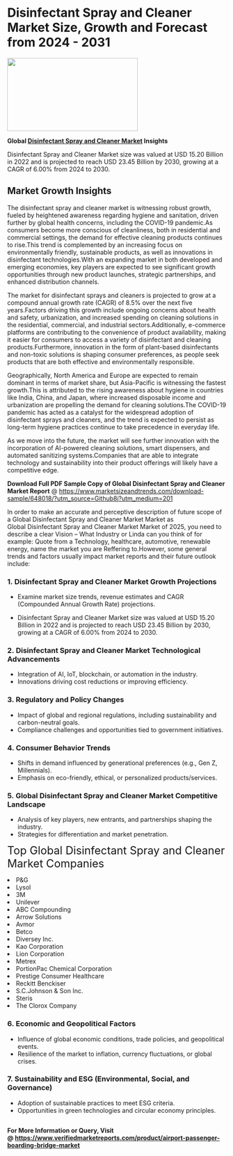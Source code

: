 <H1>Disinfectant Spray and Cleaner Market Size, Growth and Forecast from 2024 - 2031</H1><img class="aligncenter size-medium wp-image-584254" src="https://thirdeyenews.in/wp-content/uploads/2024/09/Global-Market-Research-300x168.jpeg" alt="" width="300" height="168" /><p><strong>Global&nbsp;<a href="https://www.marketsizeandtrends.com/download-sample/648018/?utm_source=Github8j?utm_medium=201">Disinfectant Spray and Cleaner Market</a> Insights</strong></p><p>Disinfectant Spray and Cleaner Market size was valued at USD 15.20 Billion in 2022 and is projected to reach USD 23.45 Billion by 2030, growing at a CAGR of 6.00% from 2024 to 2030.</p><p><h2>Market Growth Insights</h2> <p>The disinfectant spray and cleaner market is witnessing robust growth, fueled by heightened awareness regarding hygiene and sanitation, driven further by global health concerns, including the COVID-19 pandemic.As consumers become more conscious of cleanliness, both in residential and commercial settings, the demand for effective cleaning products continues to rise.This trend is complemented by an increasing focus on environmentally friendly, sustainable products, as well as innovations in disinfectant technologies.With an expanding market in both developed and emerging economies, key players are expected to see significant growth opportunities through new product launches, strategic partnerships, and enhanced distribution channels.</p> <p>The market for disinfectant sprays and cleaners is projected to grow at a compound annual growth rate (CAGR) of 8.5% over the next five years.Factors driving this growth include ongoing concerns about health and safety, urbanization, and increased spending on cleaning solutions in the residential, commercial, and industrial sectors.Additionally, e-commerce platforms are contributing to the convenience of product availability, making it easier for consumers to access a variety of disinfectant and cleaning products.Furthermore, innovation in the form of plant-based disinfectants and non-toxic solutions is shaping consumer preferences, as people seek products that are both effective and environmentally responsible.</p> <p>Geographically, North America and Europe are expected to remain dominant in terms of market share, but Asia-Pacific is witnessing the fastest growth.This is attributed to the rising awareness about hygiene in countries like India, China, and Japan, where increased disposable income and urbanization are propelling the demand for cleaning solutions.The COVID-19 pandemic has acted as a catalyst for the widespread adoption of disinfectant sprays and cleaners, and the trend is expected to persist as long-term hygiene practices continue to take precedence in everyday life.</p> <p>As we move into the future, the market will see further innovation with the incorporation of AI-powered cleaning solutions, smart dispensers, and automated sanitizing systems.Companies that are able to integrate technology and sustainability into their product offerings will likely have a competitive edge.</p> <p><span class=""><strong>Download Full PDF Sample Copy of Global Disinfectant Spray and Cleaner Market Report</strong> @ <a href="https://www.marketsizeandtrends.com/download-sample/648018/?utm_source=Github8j?utm_medium=201" target="_blank">https://www.marketsizeandtrends.com/download-sample/648018/?utm_source=Github8j?utm_medium=201</a></span></p><p>In order to make an accurate and perceptive description of future scope of a Global&nbsp;Disinfectant Spray and Cleaner Market Market as Global&nbsp;Disinfectant Spray and Cleaner Market Market of 2025, you need to describe a clear Vision &ndash; What Industry or Linda can you think of for example: Quote from a Technology, healthcare, automotive, renewable energy, name the market you are Reffering to.However, some general trends and factors usually impact market reports and their future outlook include:</p><h3>1.&nbsp;<strong>Disinfectant Spray and Cleaner Market Growth Projections</strong></h3><ul><li>Examine market size trends, revenue estimates and CAGR (Compounded Annual Growth Rate) projections.</li><li><p>Disinfectant Spray and Cleaner Market size was valued at USD 15.20 Billion in 2022 and is projected to reach USD 23.45 Billion by 2030, growing at a CAGR of 6.00% from 2024 to 2030.</p></li></ul><h3>2.&nbsp;<strong>Disinfectant Spray and Cleaner Market Technological Advancements</strong></h3><ul><li>Integration of AI, IoT, blockchain, or automation in the industry.</li><li>Innovations driving cost reductions or improving efficiency.</li></ul><h3>3.&nbsp;<strong>Regulatory and Policy Changes</strong></h3><ul><li>Impact of global and regional regulations, including sustainability and carbon-neutral goals.</li><li>Compliance challenges and opportunities tied to government initiatives.</li></ul><h3>4.&nbsp;<strong>Consumer Behavior Trends</strong></h3><ul><li>Shifts in demand influenced by generational preferences (e.g., Gen Z, Millennials).</li><li>Emphasis on eco-friendly, ethical, or personalized products/services.</li></ul><h3>5.&nbsp;<strong>Global Disinfectant Spray and Cleaner Market Competitive Landscape</strong></h3><ul><li>Analysis of key players, new entrants, and partnerships shaping the industry.</li><li>Strategies for differentiation and market penetration.</li></ul><p data-pm-slice="1 1 []"><span style="color: inherit; font-family: inherit; font-size: 25px;">Top Global Disinfectant Spray and Cleaner Market Companies</span></p><div class="" data-test-id=""><p><li>P&G</li><li> Lysol</li><li> 3M</li><li> Unilever</li><li> ABC Compounding</li><li> Arrow Solutions</li><li> Avmor</li><li> Betco</li><li> Diversey Inc.</li><li> Kao Corporation</li><li> Lion Corporation</li><li> Metrex</li><li> PortionPac Chemical Corporation</li><li> Prestige Consumer Healthcare</li><li> Reckitt Benckiser</li><li> S.C.Johnson & Son Inc.</li><li> Steris</li><li> The Clorox Company</li></p></div><h3>6.&nbsp;<strong>Economic and Geopolitical Factors</strong></h3><ul><li>Influence of global economic conditions, trade policies, and geopolitical events.</li><li>Resilience of the market to inflation, currency fluctuations, or global crises.</li></ul><h3>7.&nbsp;<strong>Sustainability and ESG (Environmental, Social, and Governance)</strong></h3><ul><li>Adoption of sustainable practices to meet ESG criteria.</li><li>Opportunities in green technologies and circular economy principles.</li></ul><h2><strong style="font-size: 14px;">For More Information or Query, Visit @&nbsp;</strong><a style="background-color: #ffffff; font-size: 14px;" href="https://www.marketsizeandtrends.com/report/disinfectant-spray-and-cleaner-market/" target="_blank">https://www.verifiedmarketreports.com/product/airport-passenger-boarding-bridge-market</a></h2>